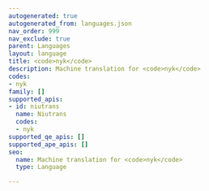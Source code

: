 ```yaml
---
autogenerated: true
autogenerated_from: languages.json
nav_order: 999
nav_exclude: true
parent: Languages
layout: language
title: <code>nyk</code>
description: Machine translation for <code>nyk</code>
codes:
- nyk
family: []
supported_apis:
- id: niutrans
  name: Niutrans
  codes:
  - nyk
supported_qe_apis: []
supported_ape_apis: []
seo:
  name: Machine translation for <code>nyk</code>
  type: Language

---
```


